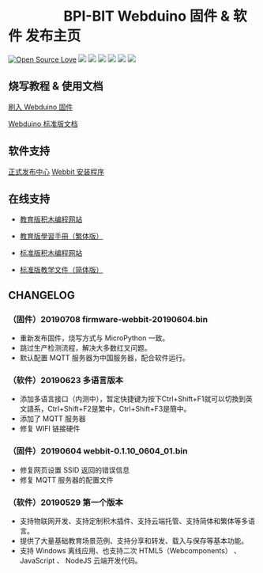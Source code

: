 
# &emsp;&emsp;&emsp;&emsp;BPI-BIT Webduino 固件 & 软件 发布主页

[![Open Source Love](https://badges.frapsoft.com/os/v3/open-source.svg?v=103)](https://github.com/ellerbrock/open-source-badge/)
![](https://img.shields.io/github/release/BPI-STEAM/BPI-BIT-Webduino.svg)
![](https://img.shields.io/github/license/BPI-STEAM/BPI-BIT-Webduino.svg)
![](https://img.shields.io/badge/base-JavaScript-BBAA00.svg)
![](https://img.shields.io/badge/support-blockly-red.svg)
![](https://img.shields.io/badge/expand-blocks-BB00EE.svg)
![](https://img.shields.io/badge/languages-Many-00CCCC.svg)

## 烧写教程 & 使用文档

[刷入 Webduino 固件](https://bpi-steam-docs.readthedocs.io/zh_CN/latest/bpi-web/tutorials/flash_web.html)

[Webduino 标准版文档](https://bpi-steam-docs.readthedocs.io/zh_CN/latest/bpi-web/advanced/index.html)

## 软件支持

[正式发布中心](release.md)
[Webbit 安装程序](https://github.com/BPI-STEAM/BPI-BIT-WebDuino/releases/tag/DevTools)

## 在线支持

- [教育版积木编程网站](https://webbit.webduino.io/blockly)
- [教育版學習手冊（繁体版）](https://tutorials.webduino.io/zh-tw/docs/webbit/index.html)

- [标准版积木编程网站](https://bit.webduino.com.cn/blockly)
- [标准版教学文件（简体版）](https://bit.webduino.com.cn/site/zh_cn/tutorials.html)

## CHANGELOG

### （固件）20190708 firmware-webbit-20190604.bin

- 重新发布固件，烧写方式与 MicroPython 一致。
- 跳过生产检测流程，解决大多数红叉问题。
- 默认配置 MQTT 服务器为中国服务器，配合软件运行。

### （软件）20190623 多语言版本

- 添加多语言接口（内测中），暂定快捷键为按下Ctrl+Shift+F1就可以切換到英文語系，Ctrl+Shift+F2是繁中，Ctrl+Shift+F3是簡中。 
- 添加了 MQTT 服务器
- 修复 WIFI 链接硬件

### （固件）20190604 webbit-0.1.10_0604_01.bin

- 修复网页设置 SSID 返回的错误信息
- 修复 MQTT 服务器的配置文件

### （软件）20190529 第一个版本

- 支持物联网开发、支持定制积木插件、支持云端托管、支持简体和繁体等多语言。
- 提供了大量基础教育场景范例、支持分享和转发、载入与保存等基本功能。
- 支持 Windows 离线应用、也支持二次 HTML5（Webcomponents） 、 JavaScript 、 NodeJS 云端开发代码。
